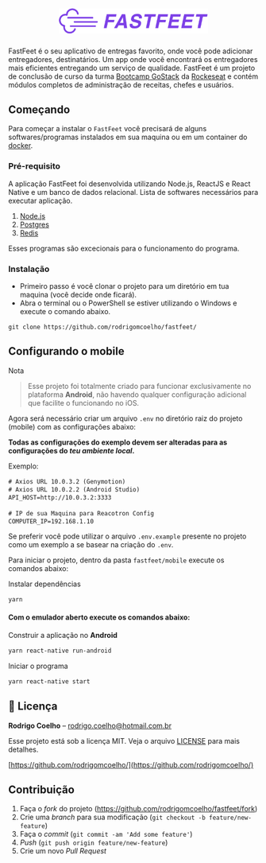 <h1 align="center">
  <img alt="Fastfeet" title="Fastfeet" src="../fastfeet.png" width="300px" />
</h1>

FastFeet é o seu aplicativo de entregas favorito, onde você pode adicionar entregadores, destinatários. Um app onde você encontrará os entregadores mais eficientes entregando um serviço de qualidade. FastFeet é um projeto de conclusão de curso da turma [Bootcamp GoStack](https://rocketseat.com.br/gostack) da [Rockeseat](https://rocketseat.com.br/) e contém módulos completos de administração de receitas, chefes e usuários.

## Começando
Para começar a instalar o `FastFeet` você precisará de alguns softwares/programas instalados em sua maquina ou em um container do [docker](https://www.docker.com/).

### Pré-requisito
A aplicação FastFeet foi desenvolvida
 utilizando Node.js, ReactJS e React Native e um banco de dados relacional.
Lista de softwares necessários para executar aplicação.

1. [Node.js](https://nodejs.org/)
2. [Postgres](https://www.postgresql.org/)
3. [Redis](https://redis.io/)

Esses programas são excecionais para o funcionamento do programa.

### Instalação
- Primeiro passo é você clonar o projeto para um diretório em tua maquina (você decide onde ficará).
- Abra o terminal ou o PowerShell se estiver utilizando o Windows e execute o comando abaixo.

```
git clone https://github.com/rodrigomcoelho/fastfeet/
```

## Configurando o mobile

Nota
> Esse projeto foi totalmente criado para funcionar exclusivamente no plataforma **Android**, não havendo qualquer configuração adicional que facilite o funcionando no iOS.

Agora será necessário criar um arquivo `.env` no diretório raiz do projeto (mobile) com as configurações abaixo:

**Todas as configurações do exemplo devem ser alteradas para as configurações do _teu ambiente local_.**

Exemplo:
```
# Axios URL 10.0.3.2 (Genymotion)
# Axios URL 10.0.2.2 (Android Studio)
API_HOST=http://10.0.3.2:3333

# IP de sua Maquina para Reacotron Config
COMPUTER_IP=192.168.1.10
```

Se preferir você pode utilizar o arquivo `.env.example` presente no projeto como um exemplo a se basear na criação do `.env`.

Para iniciar o projeto, dentro da pasta `fastfeet/mobile` execute os comandos abaixo:

Instalar dependências
```sh
yarn
```

####  Com o emulador aberto execute os comandos abaixo:

Construir a aplicação no **Android**
```sh
yarn react-native run-android
```
Iniciar o programa
```sh
yarn react-native start
```

## :memo: Licença

**Rodrigo Coelho** – rodrigo.coelho@hotmail.com.br

Esse projeto está sob a licença MIT. Veja o arquivo [LICENSE](/LICENSE) para mais detalhes.

[https://github.com/rodrigomcoelho/](https://github.com/rodrigomcoelho/)

## Contribuição

1. Faça o _fork_ do projeto (<https://github.com/rodrigomcoelho/fastfeet/fork>)
2. Crie uma _branch_ para sua modificação (`git checkout -b feature/new-feature`)
3. Faça o _commit_ (`git commit -am 'Add some feature'`)
4. _Push_ (`git push origin feature/new-feature`)
5. Crie um novo _Pull Request_
